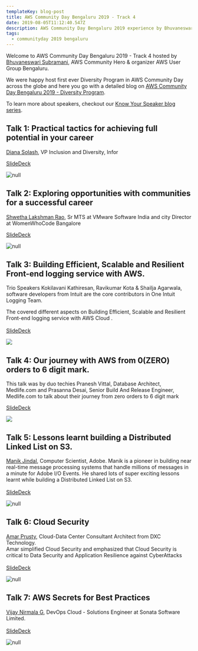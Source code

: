 ```yaml
---
templateKey: blog-post
title: AWS Community Day Bengaluru 2019 - Track 4
date: 2019-08-05T11:12:40.547Z
description: AWS Community Day Bengaluru 2019 experience by Bhuvaneswari Subramani
tags:
  - communityday 2019 bengaluru
---
```

Welcome to AWS Community Day Bengaluru 2019 - Track 4 hosted by [Bhuvaneswari Subramani](https://www.linkedin.com/in/bhuvanas/), AWS Community Hero & organizer AWS User Group Bengaluru.

We were happy host first ever Diversity Program in AWS Community Day across the globe and here you go with a detailed blog on [AWS Community Day Bengaluru 2019 - Diversity Program](https://www.awsugblr.in/blog/entries/2019-08-05-aws-community-day-bengaluru-2019-diversity-program).

To learn more about speakers, checkout our [Know Your Speaker blog series](https://www.awsugblr.in/tags/know-your-speaker/).

## Talk 1: Practical tactics for achieving full potential in your career

[Diana Solash](https://www.linkedin.com/in/diana-cruz-solash-4452336/), VP Inclusion and Diversity, Infor 

[SlideDeck](https://www.slideshare.net/AWSUsersGroupBengalu/practical-tactics-for-achieving-full-potential-in-your-career)

![null](/img/track4_talk1_diana.png)

## Talk 2: Exploring opportunities with communities for a successful career

[Shwetha Lakshman Rao](https://www.linkedin.com/in/shwetha-lakshman-rao-a4a59015/), Sr MTS at VMware Software India and city Director at WomenWhoCode Bangalore

[SlideDeck](https://www.slideshare.net/AWSUsersGroupBengalu/exploring-opportunities-with-communities-for-a-successful-career)

![null](/img/track4_talk2_shwetha.png)

## Talk 3: Building Efficient, Scalable and Resilient Front-end logging service with AWS.

Trio Speakers Kokilavani Kathiresan, Ravikumar Kota & Shailja Agarwala, software developers from Intuit are the core contributors in One Intuit Logging Team. 

The covered different aspects on Building Efficient, Scalable and Resilient Front-end logging service with AWS Cloud .\
\
[SlideDeck](https://www.slideshare.net/AWSUsersGroupBengalu/building-efficient-scalable-and-resilient-frontend-logging-service-with-aws)

![](/img/track4_talk3_kokila.png)

## Talk 4:  Our journey with AWS from 0(ZERO) orders to 6 digit mark.

This talk was by duo techies Pranesh Vittal, Database Architect, Medlife.com and Prasanna Desai, Senior Build And Release Engineer, Medlife.com to talk about their journey from zero orders to 6 digit mark

[SlideDeck](https://www.slideshare.net/AWSUsersGroupBengalu/medlifes-journey-with-aws-from-0zero-orders-to-6-digit-mark)

![](/img/track4_talk_pranesh.png)

## Talk 5:  Lessons learnt building a Distributed Linked List on S3.

[Manik Jindal](https://www.linkedin.com/in/themanikjindal/), Computer Scientist, Adobe. Manik is a pioneer in building near real-time message processing systems that handle millions of messages in a minute for Adobe I/O Events. He shared lots of super exciting lessons learnt while building a Distributed Linked List on S3.\
\
[SlideDeck](https://www.slideshare.net/AWSUsersGroupBengalu/lessons-learnt-building-a-distributed-linked-list-on-s3)

![null](/img/track4_talk5_manik.png)

## Talk 6: Cloud Security

[Amar Prusty](https://www.linkedin.com/in/amar-prusty-07913028/), Cloud-Data Center Consultant Architect from DXC Technology.\
Amar simplified Cloud Security and emphasized that Cloud Security is critical to Data Security and Application Resilience against CyberAttacks\
\
[SlideDeck](https://www.slideshare.net/AWSUsersGroupBengalu/cloud-security-161576262)

![null](/img/track4_talk6_amar.png)

## Talk 7: AWS Secrets for Best Practices

[Vijay Nirmala G](https://www.linkedin.com/in/vijayanirmalagopal-5a54159a/), DevOps Cloud - Solutions Engineer at Sonata Software Limited.\
\
[SlideDeck](https://www.slideshare.net/AWSUsersGroupBengalu/aws-secrets-for-best-practices)

![null](/img/track4_talk7_nirmala.png)
